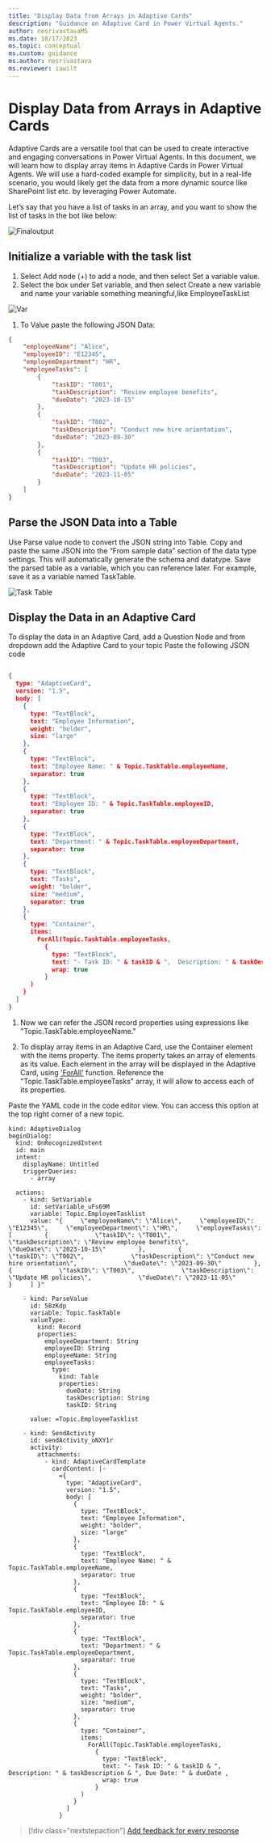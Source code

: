 ```yaml
---
title: "Display Data from Arrays in Adaptive Cards"
description: "Guidance on Adaptive Card in Power Virtual Agents."
author: nesrivastavaMS
ms.date: 10/17/2023
ms.topic: conceptual
ms.custom: guidance
ms.author: nesrivastava
ms.reviewer: iawilt
---
```

# Display Data from Arrays in Adaptive Cards

Adaptive Cards are a versatile tool that can be used to create interactive and engaging conversations in Power Virtual Agents. 
In this document, we will learn how to display array items in Adaptive Cards in Power Virtual Agents. We will use a hard-coded example for simplicity, but in a real-life scenario, you would likely get the data from a more dynamic source like SharePoint list etc. by leveraging Power Automate.

Let’s say that you have a list of tasks in an array, and you want to show the list of tasks in the bot like below: 

![Finaloutput](./media/AdaptiveCard/EMPtask.png)

## Initialize a variable with the task list 

1.	Select Add node (+) to add a node, and then select Set a variable value.
1.	Select the box under Set variable, and then select Create a new variable and name your variable something meaningful,like  EmployeeTaskList

   ![Var](./media/AdaptiveCard/TaskTable.png)

1.  To Value paste the following JSON Data:

```json
{
    "employeeName": "Alice",
    "employeeID": "E12345",
    "employeeDepartment": "HR",
    "employeeTasks": [
        {
            "taskID": "T001",
            "taskDescription": "Review employee benefits",
            "dueDate": "2023-10-15"
        },
        {
            "taskID": "T002",
            "taskDescription": "Conduct new hire orientation",
            "dueDate": "2023-09-30"
        },
        {
            "taskID": "T003",
            "taskDescription": "Update HR policies",
            "dueDate": "2023-11-05"
        }
    ]
}
```
## Parse the JSON Data into a Table

Use Parse value node to convert the JSON string into Table. Copy and paste the same JSON into the “From sample data” section of the data type settings. This will automatically generate the schema and datatype. 
Save the parsed table as a variable, which you can reference later. For example, save it as a variable named TaskTable.

![Task Table](./media/AdaptiveCard/TaskTable.png)

## Display the Data in an Adaptive Card

To display the data in an Adaptive Card, add a Question Node and from dropdown add the Adaptive Card to your topic
Paste the following JSON code 

```json

{
  type: "AdaptiveCard",
  version: "1.5",
  body: [
    {
      type: "TextBlock",
      text: "Employee Information",
      weight: "bolder",
      size: "large"
    },
    {
      type: "TextBlock",
      text: "Employee Name: " & Topic.TaskTable.employeeName,
      separator: true
    },
    {
      type: "TextBlock",
      text: "Employee ID: " & Topic.TaskTable.employeeID,
      separator: true
    },
    {
      type: "TextBlock",
      text: "Department: " & Topic.TaskTable.employeeDepartment,
      separator: true
    },
    {
      type: "TextBlock",
      text: "Tasks",
      weight: "bolder",
      size: "medium",
      separator: true
    },
    {
      type: "Container",
      items: 
        ForAll(Topic.TaskTable.employeeTasks,
          {
            type: "TextBlock",
            text: "- Task ID: " & taskID & ",  Description: " & taskDescription & ", Due Date: " & dueDate ,
            wrap: true
          }
      )
    }
  ]
}
```

1.	Now we can refer the JSON record properties using expressions like "Topic.TaskTable.employeeName." 

1.	To display array items in an Adaptive Card, use the Container element with the items property. The items property takes an array of elements as its value. Each element in the array will be displayed in the Adaptive Card, using  ['ForAll'](https://learn.microsoft.com/power-platform/power-fx/reference/function-forall) function. Reference the "Topic.TaskTable.employeeTasks" array, it will  allow to access each of its properties.

Paste the YAML code in the code editor view. You can access this option at the top right corner of a new topic. 

```
kind: AdaptiveDialog
beginDialog:
  kind: OnRecognizedIntent
  id: main
  intent:
    displayName: Untitled
    triggerQueries:
      - array

  actions:
    - kind: SetVariable
      id: setVariable_uFs69M
      variable: Topic.EmployeeTasklist
      value: "{     \"employeeName\": \"Alice\",     \"employeeID\": \"E12345\",     \"employeeDepartment\": \"HR\",     \"employeeTasks\": [         {             \"taskID\": \"T001\",             \"taskDescription\": \"Review employee benefits\",             \"dueDate\": \"2023-10-15\"         },         {             \"taskID\": \"T002\",             \"taskDescription\": \"Conduct new hire orientation\",             \"dueDate\": \"2023-09-30\"         },         {             \"taskID\": \"T003\",             \"taskDescription\": \"Update HR policies\",             \"dueDate\": \"2023-11-05\"         }     ] }"

    - kind: ParseValue
      id: 58zKdp
      variable: Topic.TaskTable
      valueType:
        kind: Record
        properties:
          employeeDepartment: String
          employeeID: String
          employeeName: String
          employeeTasks:
            type:
              kind: Table
              properties:
                dueDate: String
                taskDescription: String
                taskID: String

      value: =Topic.EmployeeTasklist

    - kind: SendActivity
      id: sendActivity_oNXY1r
      activity:
        attachments:
          - kind: AdaptiveCardTemplate
            cardContent: |-
              ={
                type: "AdaptiveCard",
                version: "1.5",
                body: [
                  {
                    type: "TextBlock",
                    text: "Employee Information",
                    weight: "bolder",
                    size: "large"
                  },
                  {
                    type: "TextBlock",
                    text: "Employee Name: " & Topic.TaskTable.employeeName,
                    separator: true
                  },
                  {
                    type: "TextBlock",
                    text: "Employee ID: " & Topic.TaskTable.employeeID,
                    separator: true
                  },
                  {
                    type: "TextBlock",
                    text: "Department: " & Topic.TaskTable.employeeDepartment,
                    separator: true
                  },
                  {
                    type: "TextBlock",
                    text: "Tasks",
                    weight: "bolder",
                    size: "medium",
                    separator: true
                  },
                  {
                    type: "Container",
                    items: 
                      ForAll(Topic.TaskTable.employeeTasks,
                        {
                          type: "TextBlock",
                          text: "- Task ID: " & taskID & ",  Description: " & taskDescription & ", Due Date: " & dueDate ,
                          wrap: true
                        }
                    )
                  }
                ]
              }

```

> [!div class="nextstepaction"]
> [Add feedback for every response](/Adaptive-Card-Add-feedback-for-every-response.md)